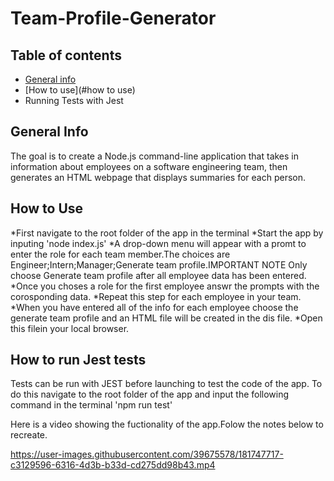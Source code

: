 # Team-Profile-Generator

## Table of contents
* [General info](#general-info)
* [How to use](#how to use)
* Running Tests with Jest

## General Info
The goal is to create  a Node.js command-line application that takes in information about employees on a software engineering team, then generates an HTML webpage that displays summaries for each person.

## How to Use
*First navigate to the root folder of the app in the terminal
*Start the app by inputing 'node index.js'
*A drop-down menu will appear with a promt to enter the role for each team member.The choices are Engineer;Intern;Manager;Generate team profile.IMPORTANT NOTE Only choose Generate team profile after all employee data has been entered.
*Once you choses a role for the first employee answr the prompts with the corosponding data.
*Repeat this step for each employee in your team.
*When you have entered all of the info for each employee choose the generate team profile and an HTML file will be created in the dis file.
*Open this filein your local browser.

## How to run Jest tests 
Tests can be run with JEST before launching to test the code of the app. To do this navigate to the root folder of the app and input the following command in the terminal 'npm run test'

Here is a video showing the fuctionality of the app.Folow the notes below to recreate.

https://user-images.githubusercontent.com/39675578/181747717-c3129596-6316-4d3b-b33d-cd275dd98b43.mp4

